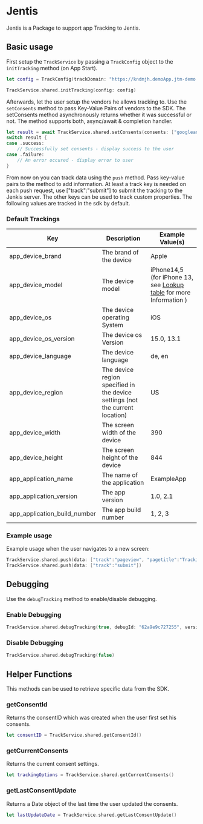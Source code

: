 # Jentis

Jentis is a Package to support app Tracking to Jentis.

## Basic usage

First setup the `TrackService` by passing a `TrackConfig` object to the `initTracking` method (on App Start).

```swift
let config = TrackConfig(trackDomain: "https://kndmjh.demoApp.jtm-demo.com/", trackID: "demoApp", environment: .live)

TrackService.shared.initTracking(config: config)
```

Afterwards, let the user setup the vendors he allows tracking to. Use the `setConsents` method to pass Key-Value Pairs of vendors to the SDK.
The setConsents method asynchronously returns whether it was successful or not. The method supports both, async/await & completion handler.

```swift
let result = await TrackService.shared.setConsents(consents: ["googleanalytics":true, "easymarketing":false])
switch result {
case .success:
    // Successfully set consents - display success to the user
case .failure:
    // An error occured - display error to user 
}
```

From now on you can track data using the `push` method. Pass key-value pairs to the method to add information. At least a track key is needed on each push request, use ["track":"submit"] to submit the tracking to the Jenkis server. The other keys can be used to track custom properties. The following values are tracked in the sdk by default.

### Default Trackings

| Key  | Description | Example Value(s) |
| ------------- | ------------- | ------------- |
| app_device_brand  | The brand of the device | Apple |
| app_device_model  | The device model | iPhone14,5 (for iPhone 13, see [Lookup table](https://gist.github.com/adamawolf/3048717) for more Information ) |
| app_device_os | The device operating System | iOS |
| app_device_os_version | The device os Version | 15.0, 13.1 |
| app_device_language | The device language | de, en |
| app_device_region | The device region specified in the device settings (not the current location) | US |
| app_device_width | The screen width of the device | 390 |
| app_device_height | The screen height of the device | 844 |
| app_application_name | The name of the application | ExampleApp |
| app_application_version | The app version | 1.0, 2.1 |
| app_application_build_number | The app build number | 1, 2, 3 |

### Example usage

Example usage when the user navigates to a new screen:

```swift
TrackService.shared.push(data: ["track":"pageview", "pagetitle":"Tracking Screen", "virtualPagePath":"MainScreen/TrackingScreen"])
TrackService.shared.push(data: ["track":"submit"])
```

## Debugging

Use the `debugTracking` method to enable/disable debugging.

### Enable Debugging

```swift
TrackService.shared.debugTracking(true, debugId: "62a9e9c727255", version: "2")
```

### Disable Debugging

```swift
TrackService.shared.debugTracking(false)
```

## Helper Functions

This methods can be used to retrieve specific data from the SDK.

### getConsentId

Returns the consentID which was created when the user first set his consents.

```swift
let consentID = TrackService.shared.getConsentId()
```

### getCurrentConsents

Returns the current consent settings.

```swift
let trackingOptions = TrackService.shared.getCurrentConsents()
```

### getLastConsentUpdate

Returns a Date object of the last time the user updated the consents.

```swift
let lastUpdateDate = TrackService.shared.getLastConsentUpdate()
```
